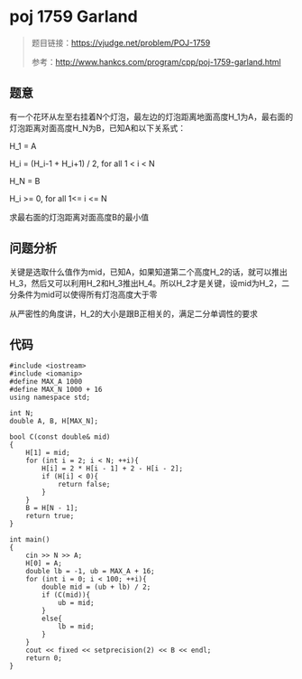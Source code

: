 # poj 1759 Garland
>题目链接：https://vjudge.net/problem/POJ-1759
>
>参考：http://www.hankcs.com/program/cpp/poj-1759-garland.html

## 题意
有一个花环从左至右挂着N个灯泡，最左边的灯泡距离地面高度H\_1为A，最右面的灯泡距离对面高度H_N为B，已知A和以下关系式：

H_1 = A

H\_i = (H\_i-1 + H_i+1) / 2, for all 1 < i < N

H_N = B

H_i >= 0, for all 1<= i <= N

求最右面的灯泡距离对面高度B的最小值
## 问题分析
关键是选取什么值作为mid，已知A，如果知道第二个高度H_2的话，就可以推出H_3，然后又可以利用H_2和H_3推出H_4。所以H_2才是关键，设mid为H_2，二分条件为mid可以使得所有灯泡高度大于零

从严密性的角度讲，H_2的大小是跟B正相关的，满足二分单调性的要求
## 代码
```
#include <iostream>
#include <iomanip>
#define MAX_A 1000
#define MAX_N 1000 + 16
using namespace std;

int N;
double A, B, H[MAX_N];
 
bool C(const double& mid)
{
	H[1] = mid;
	for (int i = 2; i < N; ++i){
		H[i] = 2 * H[i - 1] + 2 - H[i - 2];
		if (H[i] < 0){
			return false;
		}
	}
	B = H[N - 1];
	return true;
}
 
int main()
{
	cin >> N >> A;
	H[0] = A;
	double lb = -1, ub = MAX_A + 16;
	for (int i = 0; i < 100; ++i){
		double mid = (ub + lb) / 2;
		if (C(mid)){
			ub = mid;
		}
		else{
			lb = mid;
		}
	}
	cout << fixed << setprecision(2) << B << endl;
	return 0;
}
```